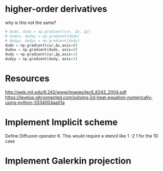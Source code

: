 # higher-order derivatives
why is this not the same?
``` python
# dudx, dudy = np.gradient(cur, Δx, Δy)
# dudxx, dudxy = np.gradient(dudx)
# dudyy, dudyx = np.gradient(dudy)
dudx = np.gradient(cur,Δx,axis=0)
dudxx = np.gradient(dudx, axis=0)
dudy = np.gradient(cur,Δy,axis=1)
dudyy = np.gradient(dudy, axis=1)
```


# Resources
http://web.mit.edu/6.242/www/images/lec6_6242_2004.pdf
https://levelup.gitconnected.com/solving-2d-heat-equation-numerically-using-python-3334004aa01a


# Implement Implicit scheme

Define Diffusion operator K.
This would require a stencil like 1 -2 1 for the 1D case

# Implement Galerkin projection

